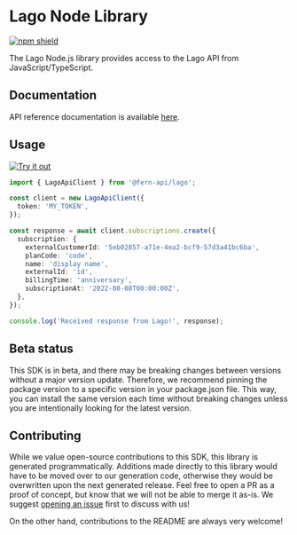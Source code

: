 # Lago Node Library

[![npm shield](https://img.shields.io/npm/v/@fern-api/lago)](https://www.npmjs.com/package/@fern-api/lago)

The Lago Node.js library provides access to the Lago API from JavaScript/TypeScript.

## Documentation

API reference documentation is available [here](https://lago.mintlify.app/api-reference/intro).

## Usage

[![Try it out](https://developer.stackblitz.com/img/open_in_stackblitz.svg)](https://stackblitz.com/edit/typescript-example-using-sdk-built-with-fern-hyfjke?file=app.ts&view=editor)

```typescript
import { LagoApiClient } from '@fern-api/lago';

const client = new LagoApiClient({
  token: 'MY_TOKEN',
});

const response = await client.subscriptions.create({
  subscription: {
    externalCustomerId: '5eb02857-a71e-4ea2-bcf9-57d3a41bc6ba',
    planCode: 'code',
    name: 'display name',
    externalId: 'id',
    billingTime: 'anniversary',
    subscriptionAt: '2022-08-08T00:00:00Z',
  },
});

console.log('Received response from Lago!', response);
```

## Beta status

This SDK is in beta, and there may be breaking changes between versions without a major version update. Therefore, we recommend pinning the package version to a specific version in your package.json file. This way, you can install the same version each time without breaking changes unless you are intentionally looking for the latest version.

## Contributing

While we value open-source contributions to this SDK, this library is generated programmatically. Additions made directly to this library would have to be moved over to our generation code, otherwise they would be overwritten upon the next generated release. Feel free to open a PR as a proof of concept, but know that we will not be able to merge it as-is. We suggest [opening an issue](https://github.com/fern-lago/lago-node/issues) first to discuss with us!

On the other hand, contributions to the README are always very welcome!
